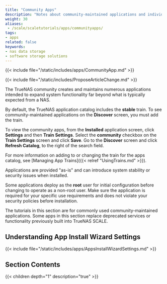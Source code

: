 ```yaml
---
title: "Community Apps"
description: "Notes about community-maintained applications and individual tutorials for those applications."
weight: 30
aliases:
 - /scale/scaletutorials/apps/communityapps/
tags:
- apps
related: false
keywords:
- nas data storage
- software storage solutions
---
```


{{< include file="/static/includes/apps/CommunityApp.md" >}}

{{< include file="/static/includes/ProposeArticleChange.md" >}}

The TrueNAS community creates and maintains numerous applications intended to expand system functionality far beyond what is typically expected from a NAS.

By default, the TrueNAS application catalog includes the **stable** train.
To see community-maintained applications on the **Discover** screen, you must add the train.

To view the community apps, from the **Installed** application screen, click **Settings** and then **Train Settings**.
Select the **community** checkbox on the **Train Settings** screen and click **Save**.
Go to the **Discover** screen and click **Refresh Catalog**, to the right of the search field.

For more information on adding to or changing the train for the apps catalog, see [Managing App Trains]({{< relref "UsingTrains.md" >}}).

Applications are provided "as-is" and can introduce system stability or security issues when installed.

Some applications deploy as the **root** user for initial configuration before changing to operate as a non-root user.
Make sure the application is required for your specific use requirements and does not violate your security policies before installation.

The tutorials in this section are for commonly used community-maintained applications.
Some apps in this section replace deprecated services or functionality previously built into TrueNAS SCALE.

## Understanding App Install Wizard Settings

{{< include file="/static/includes/apps/AppsInstallWizardSettings.md" >}}

<div class="noprint">

## Section Contents

{{< children depth="1" description="true" >}}

</div>
